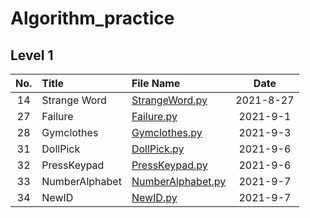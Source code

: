 # Algorithm_practice

## Level 1
|No.|Title|File Name|Date|
|:---:|:---|:---|:---:|
|14|Strange Word|[StrangeWord.py]|2021-8-27|
|27|Failure|[Failure.py]|2021-9-1|
|28|Gymclothes|[Gymclothes.py]|2021-9-3|
|31|DollPick|[DollPick.py]|2021-9-6|
|32|PressKeypad|[PressKeypad.py]|2021-9-6|
|33|NumberAlphabet|[NumberAlphabet.py]|2021-9-7|
|34|NewID|[NewID.py]|2021-9-7|



[StrangeWord.py]:https://github.com/sian94/Algorithm_practice/blob/main/Level1/StrangeWord.py
[Failure.py]:https://github.com/sian94/Algorithm_practice/blob/main/Level1/Failure.py
[Gymclothes.py]:https://github.com/sian94/Algorithm_practice/blob/main/Level1/Gymclothes.py
[DollPick.py]:https://github.com/sian94/Algorithm_practice/blob/main/Level1/DollPick.py
[PressKeypad.py]:https://github.com/sian94/Algorithm_practice/blob/main/Level1/PressKeypad.py
[NumberAlphabet.py]:https://github.com/sian94/Algorithm_practice/blob/main/Level1/NumberAlphabet.py
[NewID.py]:https://github.com/sian94/Algorithm_practice/blob/main/Level1/NewID.py
